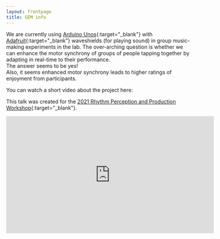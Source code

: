 ```yaml
---
layout: frontpage
title: GEM info
---
```


We are currently using [Arduino Unos](https://www.arduino.cc/){:target="_blank"} with [Adafruit](https://www.adafruit.com/){:target="_blank"} waveshields (for playing sound) in group music-making experiments in the lab. The over-arching question is whether we can enhance the motor synchrony of groups of people tapping together by adapting in real-time to their performance.   
The answer seems to be yes!  
Also, it seems enhanced motor synchrony leads to higher ratings of enjoyment from participants.    

You can watch a short video about the project here: 

This talk was created for the [2021 Rhythm Perception and Production Workshop](https://www.rppw2021.org/){:target="_blank"}.   


<iframe width="560" height="315" src="https://www.youtube.com/embed/optqIxLbz2k" title="YouTube video player" frameborder="0" allow="accelerometer; autoplay; clipboard-write; encrypted-media; gyroscope; picture-in-picture" allowfullscreen></iframe>

  
  


